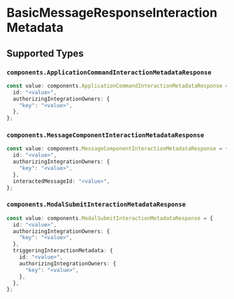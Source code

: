 # BasicMessageResponseInteractionMetadata


## Supported Types

### `components.ApplicationCommandInteractionMetadataResponse`

```typescript
const value: components.ApplicationCommandInteractionMetadataResponse = {
  id: "<value>",
  authorizingIntegrationOwners: {
    "key": "<value>",
  },
};
```

### `components.MessageComponentInteractionMetadataResponse`

```typescript
const value: components.MessageComponentInteractionMetadataResponse = {
  id: "<value>",
  authorizingIntegrationOwners: {
    "key": "<value>",
  },
  interactedMessageId: "<value>",
};
```

### `components.ModalSubmitInteractionMetadataResponse`

```typescript
const value: components.ModalSubmitInteractionMetadataResponse = {
  id: "<value>",
  authorizingIntegrationOwners: {
    "key": "<value>",
  },
  triggeringInteractionMetadata: {
    id: "<value>",
    authorizingIntegrationOwners: {
      "key": "<value>",
    },
  },
};
```

